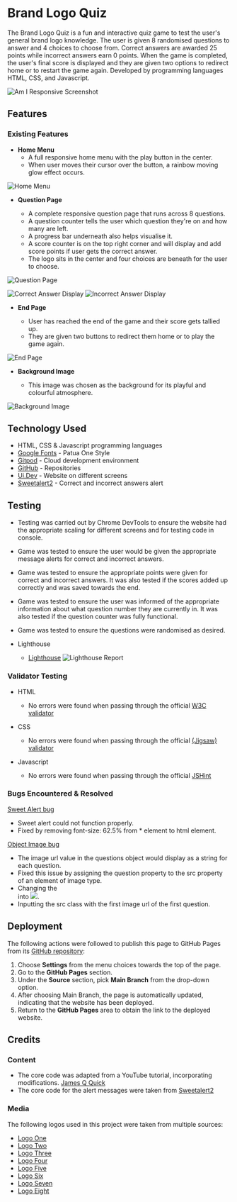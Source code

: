 # Brand Logo Quiz

The Brand Logo Quiz is a fun and interactive quiz game to test the user's general brand logo knowledge. The user is given 8 randomised questions to answer and 4 choices to choose from. Correct answers are awarded 25 points while incorrect answers earn 0 points. When the game is completed, the user's final score is displayed and they are given two options to redirect home or to restart the game again. Developed by programming languages HTML, CSS, and Javascript.

![Am I Responsive Screenshot](/assets/images/screenshots/name-that-brand-logo-responsive.png)
## Features 

### Existing Features

- __Home Menu__
  - A full responsive home menu with the play button in the center. 
  - When user moves their cursor over the button, a rainbow moving glow effect occurs.

![Home Menu](assets/images/screenshots/home-menu.png)

- __Question Page__

  - A complete responsive question page that runs across 8 questions.
  - A question counter tells the user which question they're on and how many are left.
  - A progress bar underneath also helps visualise it.
  - A score counter is on the top right corner and will display and add score points if user gets the correct answer.
  - The logo sits in the center and four choices are beneath for the user to choose.

![Question Page](/assets/images/screenshots/question-page.png)

![Correct Answer Display](assets/images/screenshots/correct-answer-display.png)
![Incorrect Answer Display](assets/images/screenshots/incorrect-answer-display.png)

- __End Page__

  - User has reached the end of the game and their score gets tallied up.
  - They are given two buttons to redirect them home or to play the game again.

![End Page](assets/images/screenshots/end-page.png)

- __Background Image__

  - This image was chosen as the background for its playful and colourful atmosphere.

![Background Image](assets/images/brand-logo-background.jpg)

## Technology Used

* HTML, CSS & Javascript programming languages
* [Google Fonts](https://fonts.google.com/) - Patua One Style
* [Gitpod](https://www.gitpod.io/) - Cloud development environment
* [GitHub](https://github.com/) - Repositories
* [Ui.Dev](https://ui.dev/amiresponsive) - Website on different screens
* [Sweetalert2](https://sweetalert2.github.io/) - Correct and incorrect answers alert

## Testing 

  - Testing was carried out by Chrome DevTools to ensure the website had the appropriate scaling for different screens and for testing code in console.
  - Game was tested to ensure the user would be given the appropriate message alerts for correct and incorrect answers.
  - Game was tested to ensure the appropriate points were given for correct and incorrect answers. It was also tested if the scores added up correctly and was saved towards the end.
  - Game was tested to ensure the user was informed of the appropriate information about what question number they are currently in. It was also tested if the question counter was fully functional.
  - Game was tested to ensure the questions were randomised as desired.

  - Lighthouse
    - [Lighthouse](https://chrome.google.com/webstore/detail/lighthouse/blipmdconlkpinefehnmjammfjpmpbjk?hl=en)
      ![Lighthouse Report](assets/images/screenshots/lighthouse-desktop-report.png)

### Validator Testing 

- HTML
  - No errors were found when passing through the official [W3C validator](https://validator.w3.org/)

- CSS
  - No errors were found when passing through the official [(Jigsaw) validator](https://jigsaw.w3.org/css-validator/)

- Javascript
  - No errors were found when passing through the official [JSHint](https://jshint.com/)

### Bugs Encountered & Resolved

[Sweet Alert bug](assets/images/screenshots/font-size-bug.png)
  - Sweet alert could not function properly.
  - Fixed by removing font-size: 62.5% from * element to html element.

[Object Image bug](assets/images/screenshots/image-bug.png)
  - The image url value in the questions object would display as a string for each question.
  - Fixed this issue by assigning the question property to the src property of an element of image type.
  - Changing the <div id = “question”></div> into <img id = “question” src=””>.
  - Inputting the src class with the first image url of the first question.

## Deployment

The following actions were followed to publish this page to GitHub Pages from its [GitHub repository](https://github.com/IanaLois/Brand-Logo-Quiz):

1. Choose **Settings** from the menu choices towards the top of the page.
2. Go to the **GitHub Pages** section.
3. Under the **Source** section, pick **Main Branch** from the drop-down option.
4. After choosing Main Branch, the page is automatically updated, indicating that the website has been deployed.
5. Return to the **GitHub Pages** area to obtain the link to the deployed website.

## Credits 

### Content 

  - The core code was adapted from a YouTube tutorial, incorporating modifications. [James Q Quick](https://www.youtube.com/watch?v=rFWbAj40JrQ&list=PLB6wlEeCDJ5Yyh6P2N6Q_9JijB6v4UejF&index=1)
  - The core code for the alert messages were taken from [Sweetalert2](https://sweetalert2.github.io/)

### Media

The following logos used in this project were taken from multiple sources:

  - [Logo One](https://media.graphassets.com/PdRpmfEjRWyXsmF3Z4Ex)
  - [Logo Two](https://www.logolynx.com/images/logolynx/18/18e88c1fad4e38a5abd0e2945b793a13.jpeg)
  - [Logo Three](https://logodix.com/logo/10086.png)
  - [Logo Four](https://media.designrush.com/inspiration_images/288867/conversions/PS2_9661432b7934-mobile.jpg)
  - [Logo Five](https://1000logos.net/wp-content/uploads/2019/04/Jollibee-Logo-1996.jpg)
  - [Logo Six](https://logowik.com/content/uploads/images/t_discord-new-black4590.jpg)
  - [Logo Seven](https://quizbash.com/assets/img/games/logo-vansv-r.jpg)
  - [Logo Eight](https://1000logos.net/wp-content/uploads/2017/08/Color-Dunkin-Donuts-Logo.jpg)